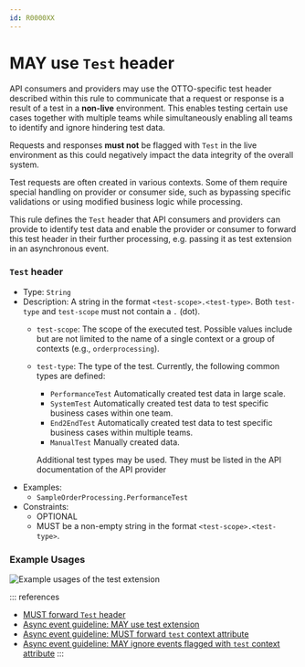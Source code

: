 ```yaml
---
id: R0000XX
---
```


# MAY use `Test` header

API consumers and providers may use the OTTO-specific test header described within this rule to communicate that a request or response is a result of a test in a **non-live** environment. This enables testing certain use cases together with multiple teams while simultaneously enabling all teams to identify and ignore hindering test data.

Requests and responses **must not** be flagged with `Test` in the live environment as this could negatively impact the data integrity of the overall system.

Test requests are often created in various contexts. Some of them require special handling on provider or consumer side, such as bypassing specific validations or using modified business logic while processing.

This rule defines the `Test` header that API consumers and providers can provide to identify test data and enable the provider or consumer to forward this test header in their further processing, e.g. passing it as test extension in an asynchronous event.

### `Test` header

- Type: `String`
- Description: A string in the format `<test-scope>.<test-type>`. Both `test-type` and `test-scope` must not contain a `.` (dot).
    - `test-scope`: The scope of the executed test. Possible values include but are not limited to the name of a single context or a group of contexts (e.g., `orderprocessing`).
    - `test-type`: The type of the test. Currently, the following common types are defined:
        - `PerformanceTest` Automatically created test data in large scale.
        - `SystemTest` Automatically created test data to test specific business cases within one team.
        - `End2EndTest` Automatically created test data to test specific business cases within multiple teams.
        - `ManualTest` Manually created data.

      Additional test types may be used. They must be listed in the API documentation of the API provider
- Examples:
    - `SampleOrderProcessing.PerformanceTest`
- Constraints:
    - OPTIONAL
    - MUST be a non-empty string in the format `<test-scope>.<test-type>`.

### Example Usages

![Example usages of the test extension](../../../../async/format/test-extension/rules/test-extension-usage-examples.png)

::: references

- [MUST forward `Test` header](./must-forward-test-header.md)
- [Async event guideline: MAY use test extension](../../../../async/format/test-extension/rules/may-use-test-extension.md)
- [Async event guideline: MUST forward `test` context attribute](../../../../async/format/test-extension/rules/must-forward-test-context-attribute.md)
- [Async event guideline: MAY ignore events flagged with `test` context attribute](../../../../async/format/test-extension/rules/may-ignore-events-flagged-with-test.md)
:::